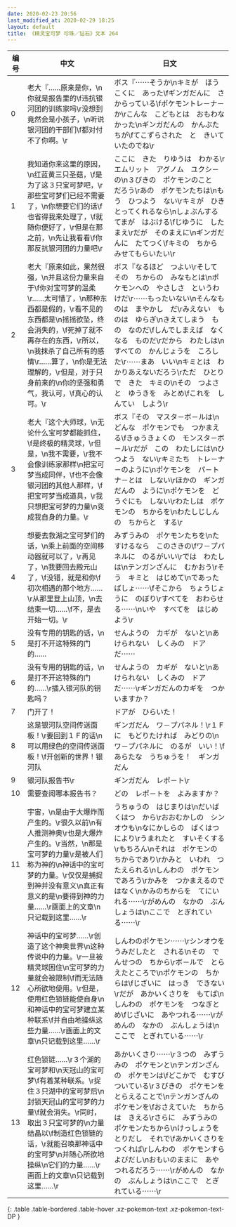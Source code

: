 ```yaml
---
date: 2020-02-23 20:56
last_modified_at: 2020-02-29 18:25
layout: default
title: 《精灵宝可梦 珍珠／钻石》文本 264
---
```

| 编号 | 中文 | 日文 |
| ---- | ---- | ---- |
| 0 | 老大『……原来是你，\n你就是报告里的\f违抗银河团的训练家吗\r没想到竟然会是小孩子，\n听说银河团的干部们\f都对付不了你啊。\r | ボス『⋯⋯そうか\nキミが　ほうこくに　あった\fギンガだんに　さからっている\fポケモントレ－ナ－　か\rこんな　こどもとは　おもわなかった\nギンガだんの　かんぶたちが\fてこずらされた　と　きいていたのでね\r |
| 1 | 我知道你来这里的原因，\n红蓝黄三只圣菇，\f是为了这３只宝可梦吧，\r那些宝可梦们已经不需要了，\n你想要它们的话\f也省得我来处理了，\f就随你便好了，\r但是在那之前，\n先让我看看\f你那反抗银河团的力量吧\r | ここに　きた　りゆうは　わかる\rエムリット　アグノム　ユクシ－の\n３びきの　ポケモンのこと　だろう\rあの　ポケモンたちは\nもう　ひつよう　ない\rキミが　ひきとってくれるなら\nしょぶんする　てまが　はぶける\fじゆうに　したまえ\rだが　そのまえに\nギンガだんに　たてつく\fキミの　ちから　みせてもらいたい\r |
| 2 | 老大『原来如此，果然很强，\n并且这份力量来自于\f你对宝可梦的温柔\r……太可惜了，\n那种东西都是假的，\r看不见的东西都是\n摇摇欲坠，终会消失的，\f死掉了就不再存在的东西，\r所以，\n我抹杀了自己所有的感情\r……算了，\n你是无法理解的，\r但是，对于只身前来的\n你的坚强和勇气，我认可，\f真心的认可。\r | ボス『なるほど　つよい\rそして　その　ちからの　みなもとは\nポケモンへの　やさしさ　というわけだ\r⋯⋯もったいない\nそんなものは　まやかし　だ\rみえない　ものは　ゆらぎ\nきえてしまう　もの　なのだ\fしんでしまえば　なくなる　ものだ\rだから　わたしは\nすべての　かんじょうを　ころした\r⋯⋯まあ　いい\nキミとは　わかりあえないだろう\rただ　ひとりで　きた　キミの\nその　つよさと　ゆうきを　みとめ\fこれを　しんてい　しよう\r　 |
| 3 | 老大『这个大师球，\n无论什么宝可梦都能抓住，\f是终极的精灵球，\r但是，\n我不需要，\r我不会像训练家那样\n把宝可梦当成同伴，\f也不会像银河团的其他人那样，\f把宝可梦当成道具，\r我只想把宝可梦的力量\n变成我自身的力量。\r | ボス『その　マスタ－ボ－ルは\nどんな　ポケモンでも　つかまえる\fきゅうきょくの　モンスタ－ボ－ル\rだが　この　わたしには\nひつよう　ない\rキミたち　トレ－ナ－のように\nポケモンを　パ－トナ－とは　しない\rほかの　ギンガだんの　ように\nポケモンを　どうぐにも　しない\rわたしは　ポケモンの　ちからを\nわたしじしんの　ちからと　する\r |
| 4 | 想要去救湖之宝可梦们的话，\n乘上前面的空间移动器就可以了，\r再见了，\n我要回去殿元山了，\f没错，就是和你\f初次相遇的那个地方……\r从那里登上山顶，\n去结束一切……\f不，是去开始一切。\r | みずうみの　ポケモンたちを\nたすけるなら　このさきの\fワ－プパネルに　のるがいい\rでは　わたしは\nテンガンざんに　むかおう\rそう　キミと　はじめて\nであった　ばしょ⋯⋯\fそこから　ちょうじょうに　のぼり\rすべてを　おわらせる⋯⋯\nいや　すべてを　はじめよう\r |
| 5 | 没有专用的钥匙的话，\n是打不开这特殊的门的…… | せんようの　カギが　ないと\nあけられない　しくみの　ドアだ⋯⋯ |
| 6 | 没有专用的钥匙的话，\n是打不开这特殊的门的……\r插入银河队的钥匙吗？ | せんようの　カギが　ないと\nあけられない　しくみの　ドアだ⋯⋯\rギンガだんのカギを　つかいますか？ |
| 7 | 门开了！ | ドアが　ひらいた！ |
| 8 | 这是银河队空间传送面板！\r要回到１Ｆ的话\n可以用绿色的空间传送面板！\f开创新的世界！银河队 | ギンガだん　ワ－プパネル！\r１Ｆに　もどりたければ　みどりの\nワ－プパネルに　のるが　いい！\fあらたな　うちゅうを！　ギンガだん |
| 9 | 银河队报告书\r | ギンガだん　レポ－ト\r |
| 10 | 需要查阅哪本报告书？ | どの　レポ－トを　よみますか？ |
| 11 | 宇宙，\n是由于大爆炸而产生的。\r很久以前\n有人推测神奥\r也是大爆炸产生的。\r当然，\n那是宝可梦的力量\r是被人们称为神的\n神话中的宝可梦的力量。\r仅仅是捕捉到神并没有意义\n真正有意义的是\n要得到神的力量……\r画面上的文章\n只记载到这里……\r | うちゅうの　はじまりは\nだいばくはつ　から\rおおむかしの　シンオウも\nなにかしらの　ばくはつ　により\rうまれたと　すいそくする\rもちろん\nそれは　ポケモンの　ちからであり\rかみと　いわれ　つたえられる\nしんわの　ポケモンであろう\rかみを　つかまえるのではなく\nかみのちからを　てにいれる⋯⋯\rがめんの　なかの　ぶんしょうは\nここで　とぎれている⋯⋯\r |
| 12 | 神话中的宝可梦……\r创造了这个神奥世界\n这种传说中的力量。\r一旦被精灵球困住\n宝可梦的力量就会被限制\f而无法随心所欲地使用。\r但是，使用红色锁链能使自身\n和神话中的宝可梦建立某种联系\f并自由地操纵这些力量……\r画面上的文章\n只记载到这里……\r | しんわのポケモン⋯⋯\rシンオウを　うみだしたと　される\nその　でんせつの　ちから\rボ－ルで　とらえたところで\nポケモンの　ちからは\fじざいに　はっき　できない\rだが　あかいくさりを　もてば\nしんわの　ポケモンを　つなぎとめ\fじざいに　あやつれる⋯⋯\rがめんの　なかの　ぶんしょうは\nここで　とぎれている⋯⋯\r |
| 13 | 红色锁链……\r３个湖的宝可梦和\n天冠山的宝可梦\f有着某种联系。\r捉住３只湖中的宝可梦后\n封锁天冠山的宝可梦的力量\f就会消失。\r同时，取出３只宝可梦的\n力量结晶以\f制造红色锁链的话，\r就能召唤那神话中的宝可梦\n并随心所欲地操纵\n它们的力量……\r画面上的文章\n只记载到这里……\r | あかいくさり⋯⋯\r３つの　みずうみの　ポケモンと\nテンガンざんの　ポケモンは\fどこかで　むすびついている\r３びきの　ポケモンを　とらえることで\nテンガンざんの　ポケモンを\fおさえていた　ちからは　きえる\rさらに　みずうみの　ポケモンたちから\nけっしょうを　とりだし　それで\fあかいくさりを　つくれば\rしんわの　ポケモンすら　よびだし\nおもいのままに　あやつれるだろう⋯⋯\rがめんの　なかの　ぶんしょうは\nここで　とぎれている⋯⋯\r |
{: .table .table-bordered .table-hover .xz-pokemon-text .xz-pokemon-text-DP }
